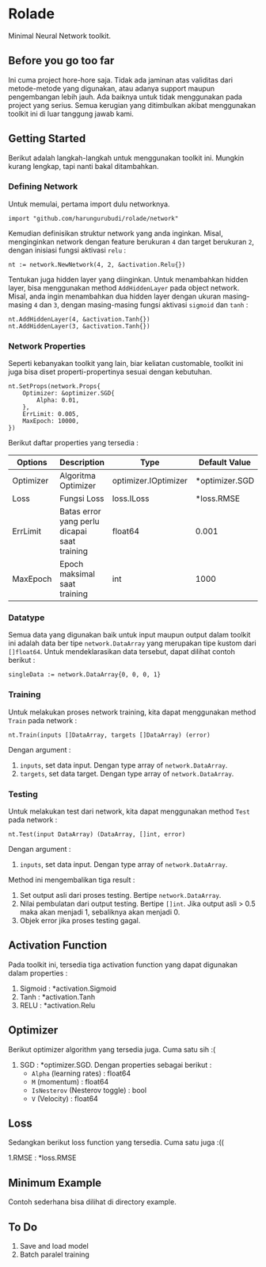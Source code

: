 # Rolade

Minimal Neural Network toolkit.

## Before you go too far

Ini cuma project hore-hore saja. Tidak ada jaminan atas validitas dari metode-metode yang digunakan, atau adanya support maupun pengembangan lebih jauh. Ada baiknya untuk tidak menggunakan pada project yang serius. Semua kerugian yang ditimbulkan akibat menggunakan toolkit ini di luar tanggung jawab kami.

## Getting Started

Berikut adalah langkah-langkah untuk menggunakan toolkit ini. Mungkin kurang lengkap, tapi nanti bakal ditambahkan. 

### Defining Network

Untuk memulai, pertama import dulu networknya.

```
import "github.com/harungurubudi/rolade/network"
```

Kemudian definisikan struktur network yang anda inginkan. Misal, menginginkan network dengan feature berukuran ``4`` dan target berukuran ``2``, dengan inisiasi fungsi aktivasi ``relu`` :

```
nt := network.NewNetwork(4, 2, &activation.Relu{})
```

Tentukan juga hidden layer yang diinginkan. Untuk menambahkan hidden layer, bisa menggunakan method ``AddHiddenLayer`` pada object network. Misal, anda ingin menambahkan dua hidden layer dengan ukuran masing-masing ``4`` dan ``3``, dengan masing-masing fungsi aktivasi ``sigmoid`` dan ``tanh`` : 

```
nt.AddHiddenLayer(4, &activation.Tanh{})
nt.AddHiddenLayer(3, &activation.Tanh{})
```


### Network Properties

Seperti kebanyakan toolkit yang lain, biar keliatan customable, toolkit ini juga bisa diset properti-propertinya sesuai dengan kebutuhan. 

```
nt.SetProps(network.Props{
    Optimizer: &optimizer.SGD{
        Alpha: 0.01,
    },
    ErrLimit: 0.005,
    MaxEpoch: 10000,
})
```

Berikut daftar properties yang tersedia : 

| Options       | Description                                       | Type                      | Default Value           |
|---------------|---------------------------------------------------|---------------------------|-------------------------|
| Optimizer     | Algoritma Optimizer                               | optimizer.IOptimizer      | *optimizer.SGD          |
| Loss          | Fungsi Loss                                       | loss.ILoss                | *loss.RMSE              |
| ErrLimit      | Batas error yang perlu dicapai saat training      | float64                   | 0.001                   |
| MaxEpoch      | Epoch maksimal saat training                      | int                       | 1000                    |


### Datatype

Semua data yang digunakan baik untuk input maupun output dalam toolkit ini adalah data ber tipe ``network.DataArray`` yang merupakan tipe kustom dari ``[]float64``. Untuk mendeklarasikan data tersebut, dapat dilihat contoh berikut : 

```
singleData := network.DataArray{0, 0, 0, 1}
```


### Training

Untuk melakukan proses network training, kita dapat menggunakan method ``Train`` pada network : 

```
nt.Train(inputs []DataArray, targets []DataArray) (error)
``` 

Dengan argument : 
1. ``inputs``, set data input. Dengan type array of ``network.DataArray``.
2. ``targets``, set data target. Dengan type array of ``network.DataArray``.


### Testing

Untuk melakukan test dari network, kita dapat menggunakan method ``Test`` pada network : 

```
nt.Test(input DataArray) (DataArray, []int, error)
```
Dengan argument : 
1. ``inputs``, set data input. Dengan type array of ``network.DataArray``.

Method ini mengembalikan tiga result :
1. Set output asli dari proses testing. Bertipe ``network.DataArray``.
2. Nilai pembulatan dari output testing. Bertipe ``[]int``. Jika output asli > 0.5 maka akan menjadi 1, sebaliknya akan menjadi 0.
3. Objek error jika proses testing gagal.


## Activation Function
Pada toolkit ini, tersedia tiga activation function yang dapat digunakan dalam properties : 
1. Sigmoid : *activation.Sigmoid
2. Tanh : *activation.Tanh
3. RELU : *activation.Relu


## Optimizer
Berikut optimizer algorithm yang tersedia juga. Cuma satu sih :(  

1. SGD : *optimizer.SGD. Dengan properties sebagai berikut :
    - ``Alpha`` (learning rates) : float64
    - ``M`` (momentum) : float64
    - ``IsNesterov`` (Nesterov toggle) : bool
    - ``V`` (Velocity) : float64


## Loss
Sedangkan berikut loss function yang tersedia. Cuma satu juga :(( 

1.RMSE : *loss.RMSE


## Minimum Example

Contoh sederhana bisa dilihat di directory example.

## To Do 
1. Save and load model
2. Batch paralel training
